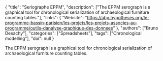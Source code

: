 {
  "title": "Seriographe EPPM",
  "description": ["The EPPM serograph is a graphical tool for chronological serialization of archaeological furniture counting tables."],
  "links": {
    "Website": "https://abp.hypotheses.org/le-programme-bassin-parisien/les-projets/les-projets-associes-au-programme/outils-danalyse-graphique-des-donnees"
  },
  "authors": ["Bruno Desachy"],
  "categories": ["Spreadsheets"],
  "tags": ["Chronological modelling"],
  "doi": null
}

<!-- Generated by csv2md.R – do not edit by hand -->

The EPPM serograph is a graphical tool for chronological serialization of archaeological furniture counting tables.